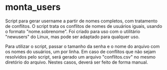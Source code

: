# monta_users
Script para gerar username a partir de nomes completos, com tratamento de conflitos. O script trata os conflitos de nomes de usuários iguais, usando o formato "nome.sobrenome".
Foi criado para uso com o utilitário "newusers" do Linux, mas pode ser adaptado para qualquer uso. 

Para utilizar o script, passar o tamanho da senha e o nome do arquivo com os nomes do usuários, um por linha.
Em caso de conflitos que não sejam resolvidos pelo script, será gerado um arquivo "conflitos.csv" no mesmo diretório do arquivo. Nestes casos, deverá ser feito de forma manual.

